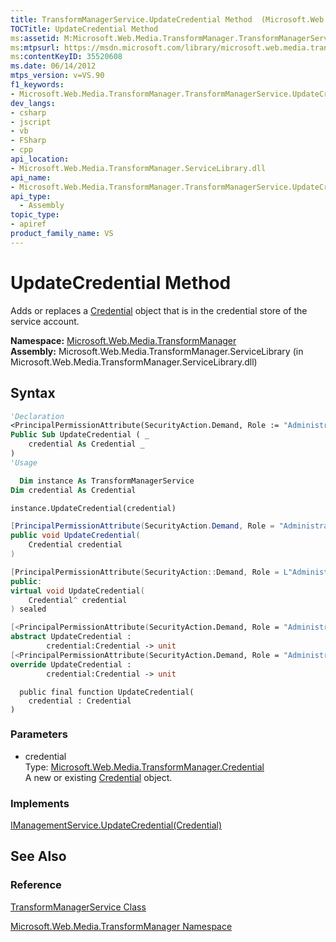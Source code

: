 ```yaml
---
title: TransformManagerService.UpdateCredential Method  (Microsoft.Web.Media.TransformManager)
TOCTitle: UpdateCredential Method
ms:assetid: M:Microsoft.Web.Media.TransformManager.TransformManagerService.UpdateCredential(Microsoft.Web.Media.TransformManager.Credential)
ms:mtpsurl: https://msdn.microsoft.com/library/microsoft.web.media.transformmanager.transformmanagerservice.updatecredential(v=VS.90)
ms:contentKeyID: 35520608
ms.date: 06/14/2012
mtps_version: v=VS.90
f1_keywords:
- Microsoft.Web.Media.TransformManager.TransformManagerService.UpdateCredential
dev_langs:
- csharp
- jscript
- vb
- FSharp
- cpp
api_location:
- Microsoft.Web.Media.TransformManager.ServiceLibrary.dll
api_name:
- Microsoft.Web.Media.TransformManager.TransformManagerService.UpdateCredential
api_type:
  - Assembly
topic_type:
- apiref
product_family_name: VS
---
```


# UpdateCredential Method

Adds or replaces a [Credential](credential-class-microsoft-web-media-transformmanager.md) object that is in the credential store of the service account.

**Namespace:**  [Microsoft.Web.Media.TransformManager](microsoft-web-media-transformmanager-namespace.md)  
**Assembly:**  Microsoft.Web.Media.TransformManager.ServiceLibrary (in Microsoft.Web.Media.TransformManager.ServiceLibrary.dll)

## Syntax

```vb
'Declaration
<PrincipalPermissionAttribute(SecurityAction.Demand, Role := "Administrators")> _
Public Sub UpdateCredential ( _
    credential As Credential _
)
'Usage

  Dim instance As TransformManagerService
Dim credential As Credential

instance.UpdateCredential(credential)
```

```csharp
[PrincipalPermissionAttribute(SecurityAction.Demand, Role = "Administrators")]
public void UpdateCredential(
    Credential credential
)
```

```cpp
[PrincipalPermissionAttribute(SecurityAction::Demand, Role = L"Administrators")]
public:
virtual void UpdateCredential(
    Credential^ credential
) sealed
```

``` fsharp
[<PrincipalPermissionAttribute(SecurityAction.Demand, Role = "Administrators")>]
abstract UpdateCredential : 
        credential:Credential -> unit 
[<PrincipalPermissionAttribute(SecurityAction.Demand, Role = "Administrators")>]
override UpdateCredential : 
        credential:Credential -> unit 
```

```jscript
  public final function UpdateCredential(
    credential : Credential
)
```

### Parameters

  - credential  
    Type: [Microsoft.Web.Media.TransformManager.Credential](credential-class-microsoft-web-media-transformmanager.md)  
    A new or existing [Credential](credential-class-microsoft-web-media-transformmanager.md) object.  

### Implements

[IManagementService.UpdateCredential(Credential)](imanagementservice-updatecredential-method-microsoft-web-media-transformmanager.md)  

## See Also

### Reference

[TransformManagerService Class](transformmanagerservice-class-microsoft-web-media-transformmanager.md)

[Microsoft.Web.Media.TransformManager Namespace](microsoft-web-media-transformmanager-namespace.md)
